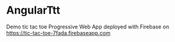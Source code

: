 # AngularTtt

Demo tic tac toe Progressive Web App deployed with Firebase on https://tic-tac-toe-7fada.firebaseapp.com
